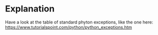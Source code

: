 # Explanation

Have a look at the table of standard phyton exceptions, like the one here: https://www.tutorialspoint.com/python/python_exceptions.htm